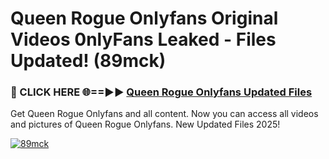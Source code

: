 # Queen Rogue Onlyfans Original Videos 0nlyFans Leaked - Files Updated! (89mck)

<h3>🔴 CLICK HERE 🌐==►► <a href="https://tinyurl.com/2wckxsce" rel="nofollow">Queen Rogue Onlyfans Updated Files</a></h3>

Get Queen Rogue Onlyfans and all content. Now you can access all videos and pictures of Queen Rogue Onlyfans. New Updated Files 2025!

[![89mck](https://i.imgur.com/AFduVYN.gif)](https://tinyurl.com/2wckxsce)
